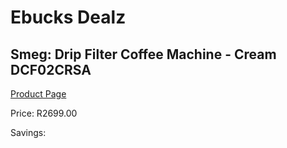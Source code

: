 
# Ebucks Dealz
## Smeg: Drip Filter Coffee Machine - Cream DCF02CRSA
[Product Page](https://www.ebucks.com/web/shop/productSelected.do?prodId=1231091464&catId=1196428103)

Price: R2699.00

Savings: 


	